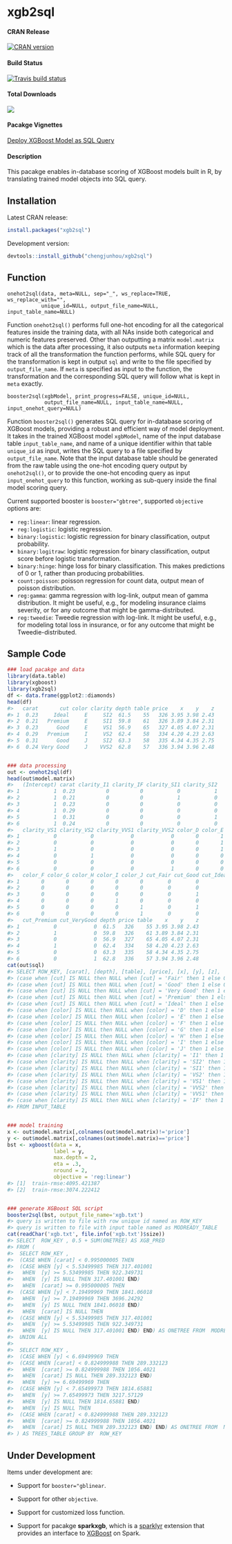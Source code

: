 # xgb2sql

#### CRAN Release

[![CRAN version](http://www.r-pkg.org/badges/version/xgb2sql)](https://cran.r-project.org/package=xgb2sql)

#### Build Status

[![Travis build status](https://travis-ci.org/chengjunhou/xgb2sql.svg?branch=master)](https://travis-ci.org/chengjunhou/xgb2sql)

#### Total Downloads

[![](https://cranlogs.r-pkg.org/badges/grand-total/xgb2sql)](https://cran.r-project.org/web/packages/xgb2sql/index.html)

#### Pacakge Vignettes

[Deploy XGBoost Model as SQL Query](https://cran.r-project.org/web/packages/xgb2sql/vignettes/xgb2sql.html)

#### Description

This pacakge enables in-database scoring of XGBoost models built in R, by translating trained model objects into SQL query.



## Installation

Latest CRAN release:
```r
install.packages("xgb2sql")
```

Development version:
```r
devtools::install_github("chengjunhou/xgb2sql")
```



## Function

```
onehot2sql(data, meta=NULL, sep="_", ws_replace=TRUE, ws_replace_with="",
           unique_id=NULL, output_file_name=NULL, input_table_name=NULL)
```

Function `onehot2sql()` performs full one-hot encoding for all the categorical features inside the training data,
with all NAs inside both categorical and numeric features preserved.
Other than outputting a matrix `model.matrix` which is the data after processing,
it also outputs `meta` information keeping track of all the transformation the function performs,
while SQL query for the transformation is kept in output `sql` and write to the file specified by `output_file_name`.
If `meta` is specified as input to the function, the transformation and the corresponding SQL query will
follow what is kept in `meta` exactly.

```
booster2sql(xgbModel, print_progress=FALSE, unique_id=NULL,
            output_file_name=NULL, input_table_name=NULL, input_onehot_query=NULL)
```

Function `booster2sql()` generates SQL query for in-database scoring of XGBoost models,
providing a robust and efficient way of model deployment. It takes in the trained XGBoost model `xgbModel`,
name of the input database table `input_table_name`,
and name of a unique identifier within that table `unique_id` as input,
writes the SQL query to a file specified by `output_file_name`.
Note that the input database table should be generated from the raw table using the one-hot encoding query output by `onehot2sql()`,
or to provide the one-hot encoding query as input `input_onehot_query` to this function, 
working as sub-query inside the final model scoring query.

Current supported booster is `booster="gbtree"`, supported `objective` options are:
- `reg:linear`: linear regression.
- `reg:logistic`: logistic regression.
- `binary:logistic`: logistic regression for binary classification, output probability.
- `binary:logitraw`: logistic regression for binary classification, output score before logistic transformation.
- `binary:hinge`: hinge loss for binary classification. This makes predictions of 0 or 1, rather than producing probabilities.
- `count:poisson`: poisson regression for count data, output mean of poisson distribution.
- `reg:gamma`: gamma regression with log-link, output mean of gamma distribution. It might be useful, e.g., for modeling insurance claims severity, or for any outcome that might be gamma-distributed.
- `reg:tweedie`: Tweedie regression with log-link. It might be useful, e.g., for modeling total loss in insurance, or for any outcome that might be Tweedie-distributed.



## Sample Code
```r
### load pacakge and data
library(data.table)
library(xgboost)
library(xgb2sql)
df <- data.frame(ggplot2::diamonds)
head(df)
#>   carat       cut color clarity depth table price    x    y    z
#> 1  0.23     Ideal     E     SI2  61.5    55   326 3.95 3.98 2.43
#> 2  0.21   Premium     E     SI1  59.8    61   326 3.89 3.84 2.31
#> 3  0.23      Good     E     VS1  56.9    65   327 4.05 4.07 2.31
#> 4  0.29   Premium     I     VS2  62.4    58   334 4.20 4.23 2.63
#> 5  0.31      Good     J     SI2  63.3    58   335 4.34 4.35 2.75
#> 6  0.24 Very Good     J    VVS2  62.8    57   336 3.94 3.96 2.48


### data processing
out <- onehot2sql(df)
head(out$model.matrix)
#>   (Intercept) carat clarity_I1 clarity_IF clarity_SI1 clarity_SI2
#> 1           1  0.23          0          0           0           1
#> 2           1  0.21          0          0           1           0
#> 3           1  0.23          0          0           0           0
#> 4           1  0.29          0          0           0           0
#> 5           1  0.31          0          0           0           1
#> 6           1  0.24          0          0           0           0
#>   clarity_VS1 clarity_VS2 clarity_VVS1 clarity_VVS2 color_D color_E
#> 1           0           0            0            0       0       1
#> 2           0           0            0            0       0       1
#> 3           1           0            0            0       0       1
#> 4           0           1            0            0       0       0
#> 5           0           0            0            0       0       0
#> 6           0           0            0            1       0       0
#>   color_F color_G color_H color_I color_J cut_Fair cut_Good cut_Ideal
#> 1       0       0       0       0       0        0        0         1
#> 2       0       0       0       0       0        0        0         0
#> 3       0       0       0       0       0        0        1         0
#> 4       0       0       0       1       0        0        0         0
#> 5       0       0       0       0       1        0        1         0
#> 6       0       0       0       0       1        0        0         0
#>   cut_Premium cut_VeryGood depth price table    x    y    z
#> 1           0            0  61.5   326    55 3.95 3.98 2.43
#> 2           1            0  59.8   326    61 3.89 3.84 2.31
#> 3           0            0  56.9   327    65 4.05 4.07 2.31
#> 4           1            0  62.4   334    58 4.20 4.23 2.63
#> 5           0            0  63.3   335    58 4.34 4.35 2.75
#> 6           0            1  62.8   336    57 3.94 3.96 2.48
cat(out$sql)
#> SELECT ROW_KEY, [carat], [depth], [table], [price], [x], [y], [z], 
#> (case when [cut] IS NULL then NULL when [cut] = 'Fair' then 1 else 0 end) AS [cut_Fair], 
#> (case when [cut] IS NULL then NULL when [cut] = 'Good' then 1 else 0 end) AS [cut_Good], 
#> (case when [cut] IS NULL then NULL when [cut] = 'Very Good' then 1 else 0 end) AS [cut_VeryGood], 
#> (case when [cut] IS NULL then NULL when [cut] = 'Premium' then 1 else 0 end) AS [cut_Premium], 
#> (case when [cut] IS NULL then NULL when [cut] = 'Ideal' then 1 else 0 end) AS [cut_Ideal], 
#> (case when [color] IS NULL then NULL when [color] = 'D' then 1 else 0 end) AS [color_D], 
#> (case when [color] IS NULL then NULL when [color] = 'E' then 1 else 0 end) AS [color_E], 
#> (case when [color] IS NULL then NULL when [color] = 'F' then 1 else 0 end) AS [color_F], 
#> (case when [color] IS NULL then NULL when [color] = 'G' then 1 else 0 end) AS [color_G], 
#> (case when [color] IS NULL then NULL when [color] = 'H' then 1 else 0 end) AS [color_H], 
#> (case when [color] IS NULL then NULL when [color] = 'I' then 1 else 0 end) AS [color_I], 
#> (case when [color] IS NULL then NULL when [color] = 'J' then 1 else 0 end) AS [color_J], 
#> (case when [clarity] IS NULL then NULL when [clarity] = 'I1' then 1 else 0 end) AS [clarity_I1], 
#> (case when [clarity] IS NULL then NULL when [clarity] = 'SI2' then 1 else 0 end) AS [clarity_SI2], 
#> (case when [clarity] IS NULL then NULL when [clarity] = 'SI1' then 1 else 0 end) AS [clarity_SI1], 
#> (case when [clarity] IS NULL then NULL when [clarity] = 'VS2' then 1 else 0 end) AS [clarity_VS2], 
#> (case when [clarity] IS NULL then NULL when [clarity] = 'VS1' then 1 else 0 end) AS [clarity_VS1], 
#> (case when [clarity] IS NULL then NULL when [clarity] = 'VVS2' then 1 else 0 end) AS [clarity_VVS2], 
#> (case when [clarity] IS NULL then NULL when [clarity] = 'VVS1' then 1 else 0 end) AS [clarity_VVS1], 
#> (case when [clarity] IS NULL then NULL when [clarity] = 'IF' then 1 else 0 end) AS [clarity_IF] 
#> FROM INPUT_TABLE


### model training
x <- out$model.matrix[,colnames(out$model.matrix)!='price']
y <- out$model.matrix[,colnames(out$model.matrix)=='price']
bst <- xgboost(data = x,
               label = y,
               max.depth = 2,
               eta = .3,
               nround = 2,
               objective = 'reg:linear')
#> [1]  train-rmse:4095.421387 
#> [2]  train-rmse:3074.222412


### generate XGBoost SQL script
booster2sql(bst, output_file_name='xgb.txt')
#> query is written to file with row unique id named as ROW_KEY
#> query is written to file with input table named as MODREADY_TABLE
cat(readChar('xgb.txt', file.info('xgb.txt')$size))
#> SELECT  ROW_KEY , 0.5 + SUM(ONETREE) AS XGB_PRED
#> FROM (   
#>  SELECT ROW_KEY ,
#>  (CASE WHEN [carat] < 0.995000005 THEN 
#>  (CASE WHEN [y] < 5.53499985 THEN 317.401001
#>   WHEN  [y] >= 5.53499985 THEN 922.349731
#>   WHEN  [y] IS NULL THEN 317.401001 END)
#>   WHEN  [carat] >= 0.995000005 THEN 
#>  (CASE WHEN [y] < 7.19499969 THEN 1841.06018
#>   WHEN  [y] >= 7.19499969 THEN 3696.24292
#>   WHEN  [y] IS NULL THEN 1841.06018 END)
#>   WHEN  [carat] IS NULL THEN 
#>  (CASE WHEN [y] < 5.53499985 THEN 317.401001
#>   WHEN  [y] >= 5.53499985 THEN 922.349731
#>   WHEN  [y] IS NULL THEN 317.401001 END) END) AS ONETREE FROM  MODREADY_TABLE 
#>  UNION ALL 
#>  
#>  SELECT ROW_KEY ,
#>  (CASE WHEN [y] < 6.69499969 THEN 
#>  (CASE WHEN [carat] < 0.824999988 THEN 289.332123
#>   WHEN  [carat] >= 0.824999988 THEN 1056.4021
#>   WHEN  [carat] IS NULL THEN 289.332123 END)
#>   WHEN  [y] >= 6.69499969 THEN 
#>  (CASE WHEN [y] < 7.65499973 THEN 1814.65881
#>   WHEN  [y] >= 7.65499973 THEN 3217.57129
#>   WHEN  [y] IS NULL THEN 1814.65881 END)
#>   WHEN  [y] IS NULL THEN 
#>  (CASE WHEN [carat] < 0.824999988 THEN 289.332123
#>   WHEN  [carat] >= 0.824999988 THEN 1056.4021
#>   WHEN  [carat] IS NULL THEN 289.332123 END) END) AS ONETREE FROM  MODREADY_TABLE   
#> ) AS TREES_TABLE GROUP BY  ROW_KEY
```



## Under Development

Items under development are:
- Support for `booster="gblinear`.
- Support for other `objective`.
- Support for customized loss function.

- Support for pacakge **sparkxgb**, which is a [sparklyr](https://spark.rstudio.com/) extension 
that provides an interface to [XGBoost](https://github.com/dmlc/xgboost) on Spark.




